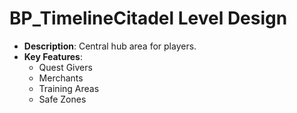 # BP_TimelineCitadel Level Design
- **Description**: Central hub area for players.
- **Key Features**:
  - Quest Givers
  - Merchants
  - Training Areas
  - Safe Zones

